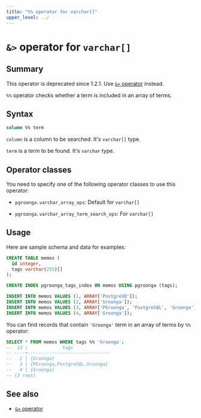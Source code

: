 ```yaml
---
title: "%% operator for varchar[]"
upper_level: ../
---
```


# `&>` operator for `varchar[]`

## Summary

This operator is deprecated since 1.2.1. Use [`&>` operator][contain-term-v2] instead.

`%%` operator checks whether a term is included in an array of terms.

## Syntax

```sql
column %% term
```

`column` is a column to be searched. It's `varchar[]` type.

`term` is a term to be found. It's `varchar` type.

## Operator classes

You need to specify one of the following operator classes to use this operator:

  * `pgroonga.varchar_array_ops`: Default for `varchar[]`

  * `pgroonga.varchar_array_term_search_ops`: For `varchar[]`

## Usage

Here are sample schema and data for examples:

```sql
CREATE TABLE memos (
  id integer,
  tags varchar(255)[]
);

CREATE INDEX pgroonga_tags_index ON memos USING pgroonga (tags);
```

```sql
INSERT INTO memos VALUES (1, ARRAY['PostgreSQ']);
INSERT INTO memos VALUES (2, ARRAY['Groonga']);
INSERT INTO memos VALUES (3, ARRAY['PGroonga', 'PostgreSQL', 'Groonga']);
INSERT INTO memos VALUES (4, ARRAY['Groonga']);
```

You can find records that contain `'Groonga'` term in an array of terms by `%%` operator:

```sql
SELECT * FROM memos WHERE tags %% 'Groonga';
--  id |             tags              
-- ----+-------------------------------
--   2 | {Groonga}
--   3 | {PGroonga,PostgreSQL,Groonga}
--   4 | {Groonga}
-- (3 rows)
```

## See also

  * [`&>` operator][contain-term-v2]

[contain-term-v2]:contain-term-v2.html
